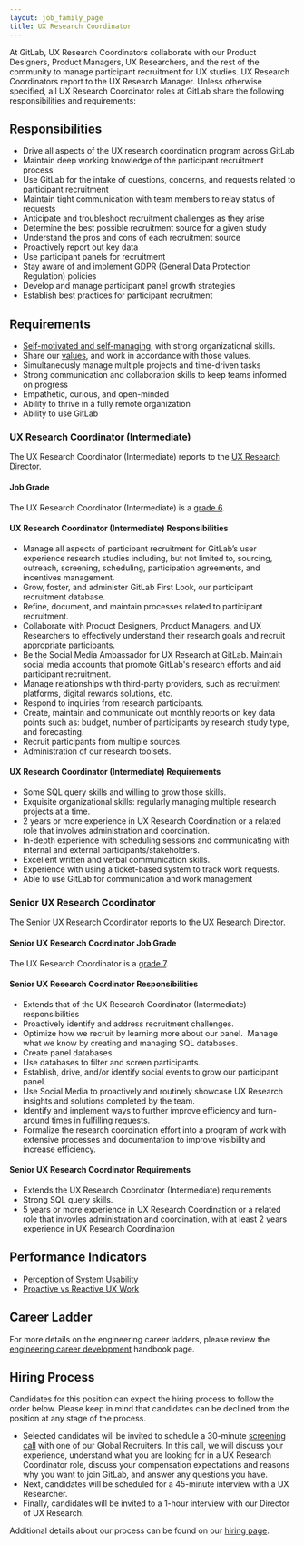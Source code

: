 ```yaml
---
layout: job_family_page
title: UX Research Coordinator
---
```


At GitLab, UX Research Coordinators collaborate with our Product Designers, Product Managers, UX Researchers, and the rest of the community to manage participant recruitment for UX studies. UX Research Coordinators report to the UX Research Manager. Unless otherwise specified, all UX Research Coordinator roles at GitLab share the following responsibilities and requirements:

## Responsibilities

- Drive all aspects of the UX research coordination program across GitLab
- Maintain deep working knowledge of the participant recruitment process
- Use GitLab for the intake of questions, concerns, and requests related to participant recruitment
- Maintain tight communication with team members to relay status of requests
- Anticipate and troubleshoot recruitment challenges as they arise
- Determine the best possible recruitment source for a given study
- Understand the pros and cons of each recruitment source
- Proactively report out key data
- Use participant panels for recruitment
- Stay aware of and implement GDPR (General Data Protection Regulation) policies
- Develop and manage participant panel growth strategies
- Establish best practices for participant recruitment

## Requirements

* [Self-motivated and self-managing](/handbook/values/#efficiency), with strong organizational skills.
* Share our [values](/handbook/values/), and work in accordance with those values.
* Simultaneously manage multiple projects and time-driven tasks
* Strong communication and collaboration skills to keep teams informed on progress
* Empathetic, curious, and open-minded
* Ability to thrive in a fully remote organization
* Ability to use GitLab

### UX Research Coordinator (Intermediate)

The UX Research Coordinator (Intermediate) reports to the [UX Research Director](/job-families/engineering/ux-research-manager/#director-ux-research).

#### Job Grade

The UX Research Coordinator (Intermediate) is a [grade 6](/handbook/total-rewards/compensation/compensation-calculator/#gitlab-job-grades).

#### UX Research Coordinator (Intermediate) Responsibilities

* Manage all aspects of participant recruitment for GitLab’s user experience research studies including, but not limited to, sourcing, outreach, screening, scheduling, participation agreements, and incentives management.
* Grow, foster, and administer GitLab First Look, our participant recruitment database.
* Refine, document, and maintain processes related to participant recruitment.
* Collaborate with Product Designers, Product Managers, and UX Researchers to effectively understand their research goals and recruit appropriate participants.
* Be the Social Media Ambassador for UX Research at GitLab. Maintain social media accounts that promote GitLab's research efforts and aid participant recruitment.
* Manage relationships with third-party providers, such as recruitment platforms, digital rewards solutions, etc.
* Respond to inquiries from research participants.
* Create, maintain and communicate out monthly reports on key data points such as: budget, number of participants by research study type, and forecasting.
* Recruit participants from multiple sources.
* Administration of our research toolsets.

#### UX Research Coordinator (Intermediate) Requirements

* Some SQL query skills and willing to grow those skills.
* Exquisite organizational skills: regularly managing multiple research projects at a time.
* 2 years or more experience in UX Research Coordination or a related role that involves administration and coordination.
* In-depth experience with scheduling sessions and communicating with internal and external participants/stakeholders. 
* Excellent written and verbal communication skills.
* Experience with using a ticket-based system to track work requests.
* Able to use GitLab for communication and work management

### Senior UX Research Coordinator

The Senior UX Research Coordinator reports to the [UX Research Director](/job-families/engineering/ux-research-manager/#director-ux-research).

#### Senior UX Research Coordinator Job Grade

The UX Research Coordinator is a [grade 7](/handbook/total-rewards/compensation/compensation-calculator/#gitlab-job-grades).

#### Senior UX Research Coordinator Responsibilities

* Extends that of the UX Research Coordinator (Intermediate) responsibilities
* Proactively identify and address recruitment challenges.
* Optimize how we recruit by learning more about our panel.  Manage what we know by creating and managing SQL databases.
* Create panel databases.
* Use databases to filter and screen  participants.
* Establish, drive, and/or identify social events to grow our participant panel.
* Use Social Media to proactively and routinely showcase UX Research insights and solutions completed by the team.
* Identify and implement ways to further improve efficiency and turn-around times in fulfilling requests.
* Formalize the research coordination effort into a program of work with extensive processes and documentation to improve visibility and increase efficiency.

#### Senior UX Research Coordinator Requirements

* Extends the UX Research Coordinator (Intermediate) requirements
* Strong SQL query skills.
* 5 years or more experience in UX Research Coordination or a related role that invovles administration and coordination, with at least 2 years experience in UX Research Coordination

## Performance Indicators

* [Perception of System Usability](/handbook/engineering/ux/performance-indicators/#perception-of-system-usability)
* [Proactive vs Reactive UX Work](/handbook/engineering/ux/performance-indicators/#ratio-of-proactive-vs-reactive-ux-work)

## Career Ladder

For more details on the engineering career ladders, please review the [engineering career development](/handbook/engineering/career-development/#roles) handbook page.

## Hiring Process

Candidates for this position can expect the hiring process to follow the order below. Please keep in mind that candidates can be declined from the position at any stage of the process.

* Selected candidates will be invited to schedule a 30-minute [screening call](/handbook/hiring/interviewing/#screening-call) with one of our Global Recruiters. In this call, we will discuss your experience, understand what you are looking for in a UX Research Coordinator role, discuss your compensation expectations and reasons why you want to join GitLab, and answer any questions you have.
* Next, candidates will be scheduled for a 45-minute interview with a UX Researcher. 
* Finally, candidates will be invited to a 1-hour interview with our Director of UX Research.

Additional details about our process can be found on our [hiring page](/handbook/hiring/).
